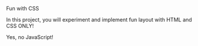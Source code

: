 Fun with CSS

In this project, you will experiment and implement fun layout with HTML and CSS ONLY!

Yes, no JavaScript!